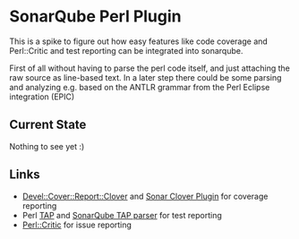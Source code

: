 # SonarQube Perl Plugin

This is a spike to figure out how easy features like code coverage
and Perl::Critic and test reporting can be integrated into sonarqube.

First of all without having to parse the perl code itself, and just
attaching the raw source as line-based text. In a later step there
could be some parsing and analyzing e.g. based on the ANTLR grammar
from the Perl Eclipse integration (EPIC)

## Current State

Nothing to see yet :)

## Links

* [Devel::Cover::Report::Clover](http://search.cpan.org/dist/Devel-Cover-Report-Clover/lib/Devel/Cover/Report/Clover.pm) 
  and [Sonar Clover Plugin](http://docs.sonarqube.org/display/SONARQUBE45/Clover+Plugin) for coverage reporting
* Perl [TAP](https://testanything.org/) and [SonarQube TAP parser](https://github.com/dbac2002/sonar-tap-parser) for test reporting
* [Perl::Critic](http://perlcritic.org/) for issue reporting
